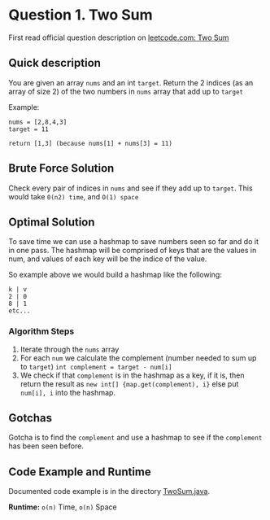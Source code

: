 # Question 1. Two Sum

First read official question description on [leetcode.com: Two Sum](https://leetcode.com/problems/two-sum/)

## Quick description
You are given an array `nums` and an int `target`. Return the 2 indices (as an array of size 2) of the two numbers in 
`nums` array that add up to `target`

Example:

```
nums = [2,8,4,3]
target = 11

return [1,3] (because nums[1] + nums[3] = 11)
```

## Brute Force Solution
Check every pair of indices in `nums` and see if they add up to `target`. 
This would take `0(n2) time`, and `O(1) space`

## Optimal Solution
To save time we can use a hashmap to save numbers seen so far and do it in one pass. The hashmap will 
be comprised of keys that are the values in num, and values of each key will be the indice of the value.

So example above we would build a hashmap like the following:

```
k | v
2 | 0
8 | 1
etc...
```

### Algorithm Steps
1. Iterate through the `nums` array
2. For each `num` we calculate the complement (number needed to sum up to `target`) `int complement = target - num[i]`
3. We check if that `complement` is in the hashmap as a key, if it is, then return the result as `new int[] {map.get(complement), i}` else put `num[i], i` into the hashmap.

## Gotchas
Gotcha is to find the `complement` and use a hashmap to see if the `complement` has been seen before.  


## Code Example and Runtime
Documented code example is in the directory [TwoSum.java](TwoSum.java). 

**Runtime:** `o(n)` Time, `o(n)` Space

